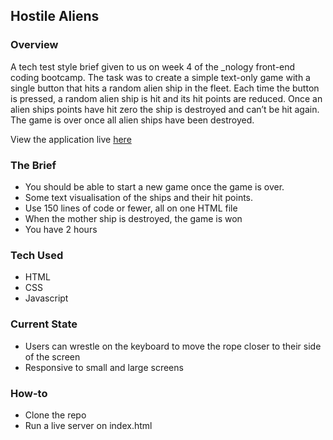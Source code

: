 ## Hostile Aliens
### Overview
A tech test style brief given to us on week 4 of the _nology front-end coding bootcamp. The task was to create a simple text-only game with a single button that hits a random alien ship in the fleet. Each time the button is pressed, a random alien ship is hit and its hit points are reduced. Once an alien ships points have hit zero the ship is destroyed and can’t be hit again. The game is over once all alien ships have been destroyed.

View the application live [here](http://hostilealiens.dforder.com)

### The Brief
- You should be able to start a new game once the game is over.
- Some text visualisation of the ships and their hit points.
- Use 150 lines of code or fewer, all on one HTML file
- When the mother ship is destroyed, the game is won
- You have 2 hours

### Tech Used
- HTML
- CSS
- Javascript

### Current State
- Users can wrestle on the keyboard to move the rope closer to their side of the screen
- Responsive to small and large screens

### How-to
- Clone the repo
- Run a live server on index.html
